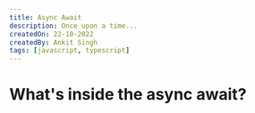 ```yaml
---
title: Async Await
description: Once upon a time...
createdOn: 22-10-2022
createdBy: Ankit Singh
tags: [javascript, typescript]
---
```


# What's inside the async await?

